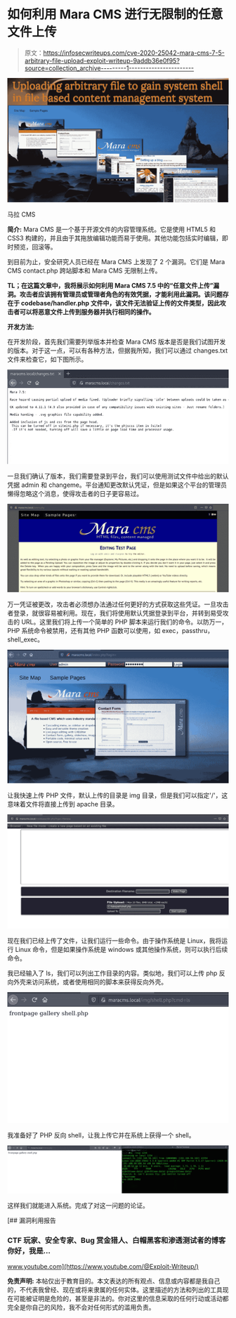 # 如何利用 Mara CMS 进行无限制的任意文件上传

> 原文：<https://infosecwriteups.com/cve-2020-25042-mara-cms-7-5-arbitrary-file-upload-exploit-writeup-9addb36e0f95?source=collection_archive---------1----------------------->

![](img/cbebf102815ac97abec9b222add0c61b.png)

马拉 CMS

**简介:**
Mara CMS 是一个基于开源文件的内容管理系统。它是使用 HTML5 和 CSS3 构建的，并且由于其拖放编辑功能而易于使用。其他功能包括实时编辑，即时预览，回滚等。

到目前为止，安全研究人员已经在 Mara CMS 上发现了 2 个漏洞。它们是 Mara CMS contact.php 跨站脚本和 Mara CMS 无限制上传。

**TL；在这篇文章中，我将展示如何利用 Mara CMS 7.5 中的“任意文件上传”漏洞。攻击者应该拥有管理员或管理者角色的有效凭据，才能利用此漏洞。该问题存在于 codebase/handler.php 文件中，该文件无法验证上传的文件类型，因此攻击者可以将恶意文件上传到服务器并执行相同的操作。**

**开发方法:**

在开发阶段，首先我们需要列举版本并检查 Mara CMS 版本是否是我们试图开发的版本。对于这一点，可以有各种方法，但据我所知，我们可以通过 changes.txt 文件来检查它，如下图所示。

![](img/18d549cebd1471c8aa35cb233a6dd7a1.png)

一旦我们确认了版本，我们需要登录到平台，我们可以使用测试文件中给出的默认凭据 admin 和 changeme。平台通知更改默认凭证，但是如果这个平台的管理员懒得忽略这个消息，使得攻击者的日子更容易过。

![](img/51a84460f03bcf62739f25aad96aa297.png)

万一凭证被更改，攻击者必须想办法通过任何更好的方式获取这些凭证。一旦攻击者登录，就很容易被利用。现在，我们将使用默认凭据登录到平台，并转到易受攻击的 URL。这里我们将上传一个简单的 PHP 脚本来运行我们的命令。以防万一，PHP 系统命令被禁用，还有其他 PHP 函数可以使用，如 exec，passthru，shell_exec。

![](img/72d6845f65cf5a15db776c9054270233.png)

让我快速上传 PHP 文件，默认上传的目录是 img 目录，但是我们可以指定'/'，这意味着文件将直接上传到 apache 目录。

![](img/cf8bd1e5c85d821ddf66a060f7a123c8.png)

现在我们已经上传了文件，让我们运行一些命令。由于操作系统是 Linux，我将运行 Linux 命令，但是如果操作系统是 windows 或其他操作系统，则可以执行后续命令。

我已经输入了 ls，我们可以列出工作目录的内容。类似地，我们可以上传 php 反向外壳来访问系统，或者使用相同的脚本来获得反向外壳。

![](img/d74f2c51047b51644011461d2470f3cc.png)

我准备好了 PHP 反向 shell，让我上传它并在系统上获得一个 shell。

![](img/64a3db15dc75dbe747c11ef7b57fe7f2.png)

这样我们就能进入系统。完成了对这一问题的论证。

[](https://www.youtube.com/@Exploit-Writeup/) [## 漏洞利用报告

### CTF 玩家、安全专家、Bug 赏金猎人、白帽黑客和渗透测试者的博客你好，我是…

www.youtube.com](https://www.youtube.com/@Exploit-Writeup/) 

**免责声明:**
本帖仅出于教育目的。本文表达的所有观点、信息或内容都是我自己的，不代表我曾经、现在或将来隶属的任何实体。这里描述的方法和列出的工具现在可能被证明是危险的，甚至是非法的。你对这里的信息采取的任何行动或活动都完全是你自己的风险，我不会对任何形式的滥用负责。